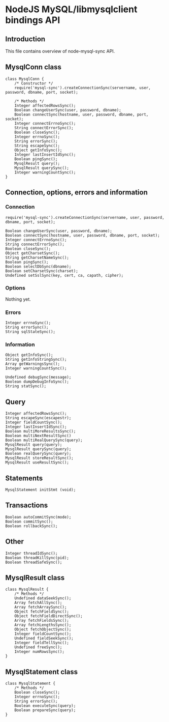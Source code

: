 NodeJS MySQL/libmysqlclient bindings API
========================================

Introduction
------------

This file contains overview of node-mysql-sync API.


MysqlConn class
---------------

    class MysqlConn {
        /* Constructor */
        require('mysql-sync').createConnectionSync(servername, user, password, dbname, port, socket);
        
        /* Methods */
        Integer affectedRowsSync();
        Boolean changeUserSync(user, password, dbname);
        Boolean connectSync(hostname, user, password, dbname, port, socket);
        Integer connectErrnoSync();
        String connectErrorSync();
        Boolean closeSync();
        Integer errnoSync();
        String errorSync();
        String escapeSync();
        Object getInfoSync();
        Integer lastInsertIdSync();
        Boolean pingSync();
        MysqlResult query();
        MysqlResult querySync();
        Integer warningCountSync();
    }


Connection, options, errors and information
-------------------------------------------

### Connection ###

    require('mysql-sync').createConnectionSync(servername, user, password, dbname, port, socket);
    
    Boolean changeUserSync(user, password, dbname);
    Boolean connectSync(hostname, user, password, dbname, port, socket);
    Integer connectErrnoSync();
    String connectErrorSync();
    Boolean closeSync();
    Object getCharsetSync();
    String getCharsetNameSync();
    Boolean pingSync();
    Boolean selectDbSync(dbname);
    Boolean setCharsetSync(charset);
    Undefined setSslSync(key, cert, ca, capath, cipher);
    

### Options ###

Nothing yet.


### Errors ###

    Integer errnoSync();
    String errorSync();
    String sqlStateSync();


### Information ###

    Object getInfoSync();
    String getInfoStringSync();
    Array getWarningsSync();
    Integer warningCountSync();

    Undefined debugSync(message);
    Boolean dumpDebugInfoSync();
    String statSync();


Query
-----

    Integer affectedRowsSync();
    String escapeSync(escapestr);
    Integer fieldCountSync();
    Integer lastInsertIdSync();
    Boolean multiMoreResultsSync();
    Boolean multiNextResultSync()
    Boolean multiRealQuerySync(query);
    MysqlResult query(query);
    MysqlResult querySync(query);
    Boolean realQuerySync(query);
    MysqlResult storeResultSync();
    MysqlResult useResultSync();


Statements
----------

    MysqlStatement initStmt (void);


Transactions
------------

    Boolean autoCommitSync(mode);
    Boolean commitSync();
    Boolean rollbackSync();


Other
-----

    Integer threadIdSync();
    Boolean threadKillSync(pid);
    Boolean threadSafeSync();


MysqlResult class
-----------------

    class MysqlResult {
        /* Methods */
        Undefined dataSeekSync();
        Array fetchAllSync();
        Array fetchArraySync();
        Object fetchFieldSync();
        Object fetchFieldDirectSync();
        Array fetchFieldsSync();
        Array fetchLengthsSync();
        Object fetchObjectSync();
        Integer fieldCountSync();
        Undefined fieldSeekSync();
        Integer fieldTellSync();
        Undefined freeSync();
        Integer numRowsSync();
    }


MysqlStatement class
--------------------

    class MysqlStatement {
        /* Methods */
        Boolean closeSync();
        Integer errnoSync();
        String errorSync();
        Boolean executeSync(query);
        Boolean prepareSync(query);
    }



